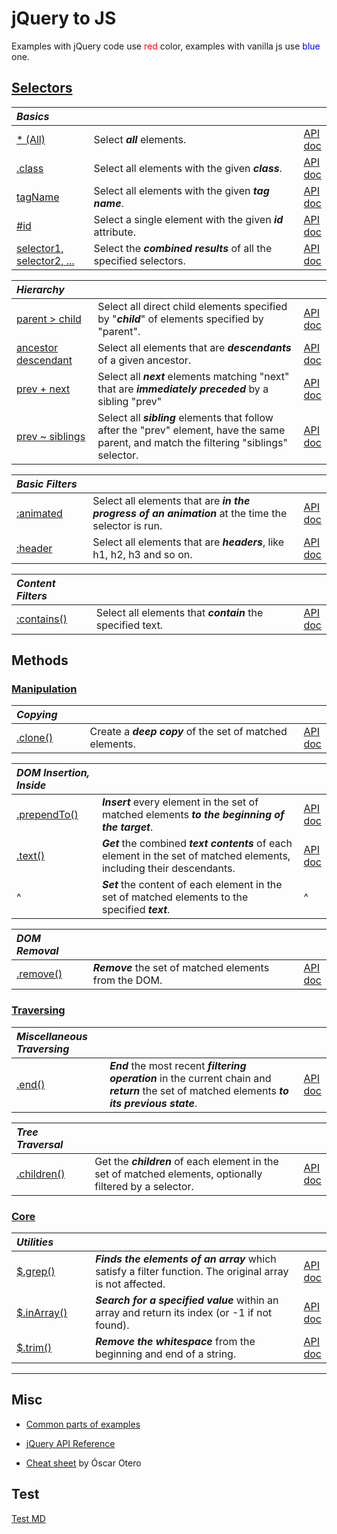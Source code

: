# jQuery to JS

Examples with jQuery code use <span style='color: red'>red</span> color, examples with vanilla js use <span style='color: blue'>blue</span> one.

## [Selectors](?selectors/)

<style>
th { text-align: left; font-style: italic; }
tr td:nth-child(1) { width: 12rem; }
tr td:nth-child(2) { width: 60rem; }
</style>

| Basics |||
|--|--|--|
| [* (All)](?selectors/all/) | Select **_all_** elements. | [API doc](https://api.jquery.com/all-selector/) |
| [.class](?selectors/class/) | Select all elements with the given **_class_**. | [API doc](https://api.jquery.com/class-selector/) |
| [tagName](?selectors/tagname/) | Select all elements with the given **_tag name_**. | [API doc](https://api.jquery.com/element-selector/) |
| [#id](?selectors/id/) | Select a single element with the given **_id_** attribute. | [API doc](https://api.jquery.com/id-selector/) |
| [selector1, selector2, ...](?selectors/multiple/) | Select the **_combined results_** of all the specified selectors. | [API doc](https://api.jquery.com/multiple-selector/) |

| Hierarchy |||
|--|--|--|
| [parent > child](?selectors/child/) | Select all direct child elements specified by "**_child_**" of elements specified by "parent". | [API doc](https://api.jquery.com/child-selector/) |
| [ancestor descendant](?selectors/descendant/) | Select all elements that are **_descendants_** of a given ancestor. | [API doc](https://api.jquery.com/descendant-selector/) |
| [prev + next](?selectors/next/) | Select all **_next_** elements matching "next" that are **_immediately preceded_** by a sibling "prev" | [API doc](https://api.jquery.com/next-adjacent-Selector/) |
| [prev ~ siblings](?selectors/siblings/) | Select all **_sibling_** elements that follow after the "prev" element, have the same parent, and match the filtering "siblings" selector. | [API doc](https://api.jquery.com/next-siblings-selector/) |

| Basic Filters |||
|--|--|--|
| [:animated](?selectors/animated/) | Select all elements that are **_in the progress of an animation_** at the time the selector is run. | [API doc](https://api.jquery.com/animated-selector/) |
| [:header](?selectors/header/) | Select all elements that are **_headers_**, like h1, h2, h3 and so on. | [API doc](https://api.jquery.com/header-selector/) |

| Content Filters |||
|--|--|--|
| [:contains()](?selectors/contains/) | Select all elements that **_contain_** the specified text. | [API doc](https://api.jquery.com/contains-selector/) |

## Methods

### [Manipulation](?manipulation/)

| Copying |||
|--|--|--|
| [.clone()](?manipulation/clone/) | Create a **_deep copy_** of the set of matched elements. | [API doc](https://api.jquery.com/clone/) |

| DOM Insertion, Inside |||
|--|--|--|
| [.prependTo()](?manipulation/prependTo/) | **_Insert_** every element in the set of matched elements **_to the beginning of the target_**. | [API doc](https://api.jquery.com/prependTo/) |
| [.text()](?manipulation/text/) | **_Get_** the combined **_text contents_** of each element in the set of matched elements, including their descendants. | [API doc](https://api.jquery.com/text/) |
| ^| **_Set_** the content of each element in the set of matched elements to the specified **_text_**. | ^|

| DOM Removal |||
|--|--|--|
| [.remove()](?manipulation/remove/) | **_Remove_** the set of matched elements from the DOM. | [API doc](https://api.jquery.com/remove/) |

### [Traversing](?traversing/)

| Miscellaneous Traversing |||
|--|--|--|
| [.end()](?traversing/end/) | **_End_** the most recent **_filtering operation_** in the current chain and **_return_** the set of matched elements **_to its previous state_**. | [API doc](https://api.jquery.com/end/) |

| Tree Traversal |||
|--|--|--|
| [.children()](?traversing/children/) | Get the **_children_** of each element in the set of matched elements, optionally filtered by a selector. | [API doc](https://api.jquery.com/children/) |

### [Core](?core/)

| Utilities |||
|--|--|--|
| [$.grep()](?grep/) | **_Finds the elements of an array_** which satisfy a filter function. The original array is not affected. | [API doc](https://api.jquery.com/jQuery.grep/) |
| [$.inArray()](?core/inarray/) | **_Search for a specified value_** within an array and return its index (or -1 if not found). | [API doc](https://api.jquery.com/jQuery.inArray/) |
| [$.trim()](?core/trim/) | **_Remove the whitespace_** from the beginning and end of a string. | [API doc](https://api.jquery.com/jQuery.trim/) |
----

## Misc

* [Common parts of examples](?example/)

* [jQuery API Reference](https://api.jquery.com)

* [Cheat sheet](https://oscarotero.com/jquery/) by Óscar Otero

## Test

[Test MD](?test/)
